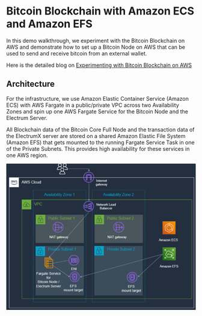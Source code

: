 # Bitcoin Blockchain with Amazon ECS and Amazon EFS

In this demo walkthrough, we experiment with the Bitcoin Blockchain on AWS and demonstrate how to set up a Bitcoin Node on AWS that can be used to send and receive bitcoin from an external wallet.  

Here is the detailed blog on [Experimenting with Bitcoin Blockchain on AWS](https://aws.amazon.com/blogs/industries/experimenting-with-bitcoin-blockchain-on-aws/)

## Architecture 

For the infrastructure, we use Amazon Elastic Container Service (Amazon ECS) with AWS Fargate in a public/private VPC across two  Availability Zones and spin up one AWS Fargate Service for the Bitcoin Node and the Electrum Server. 

All Blockchain data of the Bitcoin Core Full Node and the transaction data of the ElectrumX server are stored on a shared Amazon Elastic File System (Amazon EFS) that gets mounted to the running Fargate Service Task in one of the Private Subnets. This provides high availability for these services in one AWS region.

![](/application-integration/container/img/1.png)
